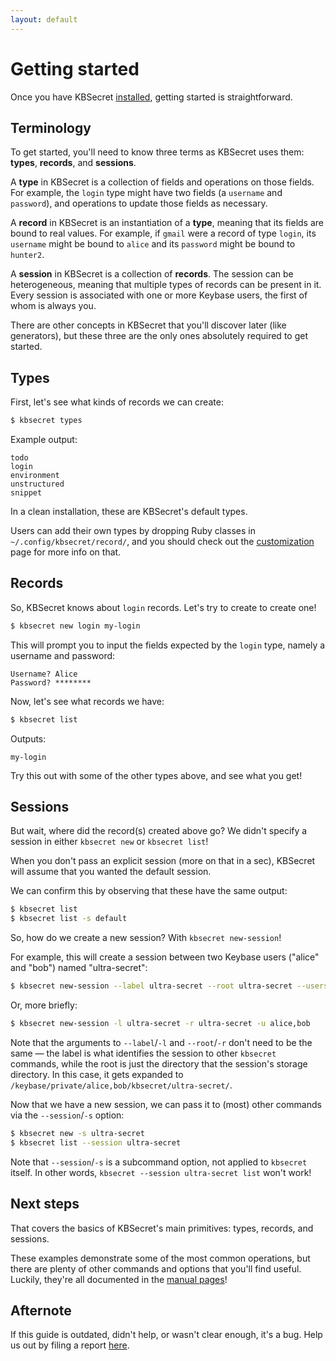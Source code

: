 ```yaml
---
layout: default
---
```


# Getting started

Once you have KBSecret [installed](installation), getting started is straightforward.

## Terminology

To get started, you'll need to know three terms as KBSecret uses them: **types**, **records**,
and **sessions**.

A **type** in KBSecret is a collection of fields and operations on those fields. For example,
the `login` type might have two fields (a `username` and `password`), and operations to update
those fields as necessary.

A **record** in KBSecret is an instantiation of a **type**, meaning that its fields are bound to
real values. For example, if `gmail` were a record of type `login`, its `username` might be
bound to `alice` and its `password` might be bound to `hunter2`.

A **session** in KBSecret is a collection of **records**. The session can be heterogeneous,
meaning that multiple types of records can be present in it. Every session is associated
with one or more Keybase users, the first of whom is always you.

There are other concepts in KBSecret that you'll discover later (like generators), but these
three are the only ones absolutely required to get started.

## Types

First, let's see what kinds of records we can create:

```bash
$ kbsecret types
```

Example output:

```
todo
login
environment
unstructured
snippet
```

In a clean installation, these are KBSecret's default types.

Users can add their own types by dropping Ruby classes in `~/.config/kbsecret/record/`,
and you should check out the [customization](customization) page for more info on that.

## Records

So, KBSecret knows about `login` records. Let's try to create to create one!

```bash
$ kbsecret new login my-login
```

This will prompt you to input the fields expected by the `login` type, namely a
username and password:

```
Username? Alice
Password? ********
```

Now, let's see what records we have:

```bash
$ kbsecret list
```

Outputs:

```
my-login
```

Try this out with some of the other types above, and see what you get!

## Sessions

But wait, where did the record(s) created above go? We didn't specify a session in either
`kbsecret new` or `kbsecret list`!

When you don't pass an explicit session (more on that in a sec), KBSecret
will assume that you wanted the default session.

We can confirm this by observing that these have the same output:

```bash
$ kbsecret list
$ kbsecret list -s default
```

So, how do we create a new session? With `kbsecret new-session`!

For example, this will create a session between two Keybase users ("alice" and
"bob") named "ultra-secret":

```bash
$ kbsecret new-session --label ultra-secret --root ultra-secret --users alice,bob
```

Or, more briefly:

```bash
$ kbsecret new-session -l ultra-secret -r ultra-secret -u alice,bob
```

Note that the arguments to `--label`/`-l` and `--root`/`-r` don't need to be the same &mdash;
the label is what identifies the session to other `kbsecret` commands, while the root
is just the directory that the session's storage directory. In this case, it gets expanded
to `/keybase/private/alice,bob/kbsecret/ultra-secret/`.

Now that we have a new session, we can pass it to (most) other commands via the
`--session`/`-s` option:

```bash
$ kbsecret new -s ultra-secret
$ kbsecret list --session ultra-secret
```

Note that `--session`/`-s` is a subcommand option, not applied to `kbsecret` itself. In other words,
`kbsecret --session ultra-secret list` won't work!

## Next steps

That covers the basics of KBSecret's main primitives: types, records, and sessions.

These examples demonstrate some of the most common operations, but there are plenty of other
commands and options that you'll find useful. Luckily, they're all documented in the
[manual pages](man/)!

## Afternote

If this guide is outdated, didn't help, or wasn't clear enough, it's a bug. Help us out by filing
a report [here](https://github.com/kbsecret/kbsecret.github.io/issues).
